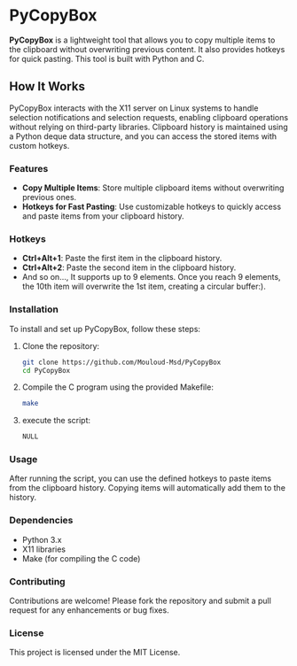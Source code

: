 # PyCopyBox

**PyCopyBox** is a lightweight tool that allows you to copy multiple items to the clipboard without overwriting previous content. It also provides hotkeys for quick pasting. This tool is built with Python and C.

## How It Works

PyCopyBox interacts with the X11 server on Linux systems to handle selection notifications and selection requests, enabling clipboard operations without relying on third-party libraries. Clipboard history is maintained using a Python deque data structure, and you can access the stored items with custom hotkeys.

### Features

- **Copy Multiple Items**: Store multiple clipboard items without overwriting previous ones.
- **Hotkeys for Fast Pasting**: Use customizable hotkeys to quickly access and paste items from your clipboard history.

### Hotkeys

- **Ctrl+Alt+1**: Paste the first item in the clipboard history.
- **Ctrl+Alt+2**: Paste the second item in the clipboard history.
- And so on..., It supports up to 9 elements. Once you reach 9 elements, the 10th item will overwrite the 1st item, creating a circular buffer:).

### Installation

To install and set up PyCopyBox, follow these steps:

1. Clone the repository:

   ```bash
   git clone https://github.com/Mouloud-Msd/PyCopyBox
   cd PyCopyBox
   ```

2. Compile the C program using the provided Makefile:

   ```bash
   make
   ```

3. execute the script:
   ```bash
   NULL
   ```

### Usage

After running the script, you can use the defined hotkeys to paste items from the clipboard history. Copying items will automatically add them to the history.

### Dependencies

- Python 3.x
- X11 libraries
- Make (for compiling the C code)

### Contributing

Contributions are welcome! Please fork the repository and submit a pull request for any enhancements or bug fixes.

### License

This project is licensed under the MIT License.
